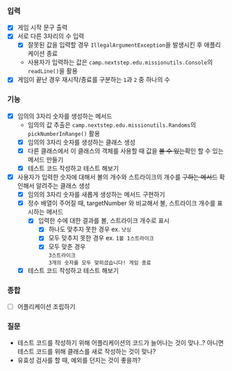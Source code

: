 ### 입력
- [x] 게임 시작 문구 출력
- [x] 서로 다른 3자리의 수 입력
  - [x] 잘못된 값을 입력할 경우 `IllegalArgumentException`을 발생시킨 후 애플리케이션 종료
  - 사용자가 입력하는 값은 `camp.nextstep.edu.missionutils.Console`의 `readLine()`을 활용
- [x] 게임이 끝난 경우 재시작/종료를 구분하는 `1`과 `2` 중 하나의 수

### 기능
- [x] 임의의 3자리 숫자를 생성하는 메서드
    - 임의의 값 추출은 `camp.nextstep.edu.missionutils.Randoms`의 `pickNumberInRange()` 활용
    - [x] 임의의 3자리 숫자를 생성하는 클래스 생성
    - [x] 다른 클래스에서 이 클래스의 객체를 사용할 때 값을 ~~볼 수 있는~~확인 할 수 있는 메서드 만들기
    - [x] 테스트 코드 작성하고 테스트 해보기
- [x] 사용자가 입력한 숫자에 대해서 볼의 개수와 스트라이크의 개수를 ~~구하는 메서드~~ 확인해서 알려주는 클래스 생성
  - [x] 임의의 3자리 숫자를 새롭게 생성하는 메서드 구현하기
  - [x] 정수 배열이 주어질 때, targetNumber 와 비교해서 볼, 스트라이크 개수를 표시하는 메서드
    - [x] 입력한 수에 대한 결과를 볼, 스트라이크 개수로 표시
      - [x] 하나도 맞추지 못한 경우 ex. `낫싱`
      - [x] 모두 맞추지 못한 경우 ex. `1볼 1스트라이크`
      - [x] 모두 맞춘 경우</br>
        `3스트라이크`</br>
        `3개의 숫자를 모두 맞히셨습니다! 게임 종료`
  - [x] 테스트 코드 작성하고 테스트 해보기

### 종합
- [ ] 어플리케이션 조립하기

### 질문
- 테스트 코드를 작성하기 위해 어플리케이션의 코드가 늘어나는 것이 맞나..? 아니면 테스트 코드를 위해 클래스를 새로 작성하는 것이 맞나?
- 유효성 검사를 할 때, 예외를 던지는 것이 좋을까?